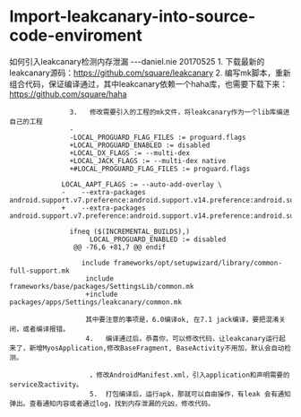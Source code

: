 # Import-leakcanary-into-source-code-enviroment
如何引入leakcanary检测内存泄漏
                              ---daniel.nie 20170525
			      1.	下载最新的leakcanary源码：https://github.com/square/leakcanary 
			      2.	编写mk脚本，重新组合代码，保证编译通过，其中leakcanary依赖一个haha库，也需要下载下来：https://github.com/square/haha
			       
			       3.	修改需要引入的工程的mk文件，将leakcanary作为一个lib库编进自己的工程
			       -
			       -LOCAL_PROGUARD_FLAG_FILES := proguard.flags
			       +LOCAL_PROGUARD_ENABLED := disabled
			       +LOCAL_DX_FLAGS := --multi-dex
			       +LOCAL_JACK_FLAGS := --multi-dex native
			       +#LOCAL_PROGUARD_FLAG_FILES := proguard.flags
			        
				 LOCAL_AAPT_FLAGS := --auto-add-overlay \
				 -    --extra-packages android.support.v7.preference:android.support.v14.preference:android.support.v17.preference:android.support.v7.appcompat:android.support.v7.recyclerview
				 +    --extra-packages android.support.v7.preference:android.support.v14.preference:android.support.v17.preference:android.support.v7.appcompat:android.support.v7.recyclerview:com.squareup.leakcanary
				  
				   ifneq ($(INCREMENTAL_BUILDS),)
				        LOCAL_PROGUARD_ENABLED := disabled
					@@ -76,6 +81,7 @@ endif
					 
					  include frameworks/opt/setupwizard/library/common-full-support.mk
					   include frameworks/base/packages/SettingsLib/common.mk
					   +include packages/apps/Settings/leakcanary/common.mk       

					   其中要注意的事项是，6.0编译ok, 在7.1 jack编译，要把混淆关闭，或者编译报错。
					   4.	编译通过后，恭喜你，可以修改代码，让leakcanary运行起来了，新增MyosApplication,修改BaseFragment, BaseActivity不用加，默认会自动检测。

					    ，修改AndroidManifest.xml，引入application和声明需要的service及activity。
					    5.	打包编译后，运行apk，那就可以自由操作，有leak 会有通知弹出。查看通知内容或者通过log，找到内存泄漏的元凶，修改代码。

